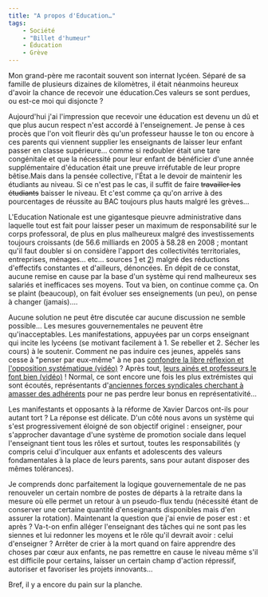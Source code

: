 ```yaml
---
title: "A propos d'Education…"
tags:
    - Société
    - "Billet d'humeur"
    - Éducation
    - Grève
---
```


Mon grand-père me racontait souvent son internat lycéen. Séparé de sa famille de
plusieurs dizaines de kilomètres, il était néanmoins heureux d'avoir la chance
de recevoir une éducation.Ces valeurs se sont perdues, ou est-ce moi qui
disjoncte ?

Aujourd'hui j'ai l'impression que recevoir une éducation est devenu un dû et que
plus aucun respect n'est accordé à l'enseignement. Je pense à ces procès que
l'on voit fleurir dès qu'un professeur hausse le ton ou encore à ces parents qui
viennent supplier les enseignants de laisser leur enfant passer en classe
supérieure… comme si redoubler était une tare congénitale et que la nécessité
pour leur enfant de bénéficier d'une année supplémentaire d'éducation était une
preuve irréfutable de leur propre bêtise.Mais dans la pensée collective, l'État
a le devoir de maintenir les étudiants au niveau. Si ce n'est pas le cas, il
suffit de faire <span style="text-decoration: line-through">travailler les
étudiants</span> baisser le niveau. Et c'est comme ça qu'on arrive à des
pourcentages de réussite au BAC toujours plus hauts malgré les grèves…

L'Education Nationale est une gigantesque pieuvre administrative dans laquelle
tout est fait pour laisser peser un maximum de responsabilité sur le corps
professoral, de plus en plus malheureux malgré des investissements toujours
croissants (de 56.6 milliards en 2005 à 58.28 en 2008 ; montant qu'il faut
doubler si on considère l'apport des collectivités territoriales, entreprises,
ménages… etc… sources
[1](http://www.education.gouv.fr/pid25749/page-indisponible.html) et
[2](http://www.education.gouv.fr/cid61638/projet-loi-finances-2014.html)) malgré
des réductions d'effectifs constantes et d'ailleurs, dénoncées. En dépit de ce
constat, aucune remise en cause par la base d'un système qui rend malheureux ses
salariés et inefficaces ses moyens. Tout va bien, on continue comme ça. On se
plaint (beaucoup), on fait évoluer ses enseignements (un peu), on pense à
changer (jamais)….

Aucune solution ne peut être discutée car aucune discussion ne semble possible…
Les mesures gouvernementales ne peuvent être qu'inacceptables. Les
manifestations, appuyées par un corps enseignant qui incite les lycéens (se
motivant facilement à 1\. Se rebeller et 2\. Sécher les cours) à le soutenir.
Comment ne pas induire ces jeunes, appelés sans cesse à "penser par eux-même" à
ne pas
[confondre la libre réflexion et l'opposition systématique (vidéo)](http://www.dailymotion.com/video/x5161t_manifestations-lyceennes-a-paris-le_news) ?
Après tout,
[leurs ainés et professeurs le font bien (vidéo)](http://www.dailymotion.com/video/x538od_les-enseignants-a-la-manif-du-15-av_news)
! Normal, ce sont encore une fois les plus extrémistes qui sont écoutés,
représentants
d'[anciennes forces syndicales cherchant à amasser des adhérents](http://www.lexpress.fr/)
pour ne pas perdre leur bonus en représentativité…

Les manifestants et opposants à la réforme de Xavier Darcos ont-ils pour autant
tort ? La réponse est délicate. D'un côté nous avons un système qui s'est
progressivement éloigné de son objectif originel : enseigner, pour s'approcher
davantage d'une système de promotion sociale dans lequel l'enseignant tient tous
les rôles et surtout, toutes les responsabilités (y compris celui d'inculquer
aux enfants et adolescents des valeurs fondamentales à la place de leurs
parents, sans pour autant disposer des mêmes tolérances).

Je comprends donc parfaitement la logique gouvernementale de ne pas renouveler
un certain nombre de postes de départs à la retraite dans la mesure où elle
permet un retour à un pseudo-flux tendu (nécessité étant de conserver une
certaine quantité d'enseignants disponibles mais d'en assurer la rotation).
Maintenant la question que j'ai envie de poser est : et après ? Va-t-on enfin
alléger l'enseignant des tâches qui ne sont pas les siennes et lui redonner les
moyens et le rôle qu'il devrait avoir : celui d'enseigner ? Arrêter de crier à
la mort quand on faire apprendre des choses par cœur aux enfants, ne pas
remettre en cause le niveau même s'il est difficile pour certains, laisser un
certain champ d'action répressif, autoriser et favoriser les projets innovants…

Bref, il y a encore du pain sur la planche.
